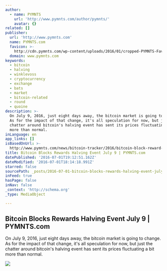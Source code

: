 ```yaml
---
author:
  - name: PYMNTS
    url: 'http://www.pymnts.com/author/pymnts/'
    avatar: {}
related: []
publisher:
  url: 'http://www.pymnts.com'
  name: PYMNTS.com
  favicon: >-
    http://cdn.pymnts.com/wp-content/uploads/2016/01/cropped-PYMNTS-Favicon1-192x192.jpg
  domain: www.pymnts.com
keywords:
  - bitcoin
  - halving
  - winklevoss
  - cryptocurrency
  - exchange
  - bats
  - market
  - bitcoin-related
  - round
  - quoine
description: >-
  On July 9, 2016, just eight days away, the bitcoin market is going to change.
  As for the impact of that change, it's all speculation for now, but just the
  chatter around bitcoin's halving event has sent its prices fluctuating a bit
  more than normal.
inLanguage: en
app_links: []
isBasedOnUrl: >-
  http://www.pymnts.com/news/bitcoin-tracker/2016/bitcoin-block-reward-halving-july-9/
title: Bitcoin Blocks Rewards Halving Event July 9 | PYMNTS.com
datePublished: '2016-07-01T19:12:51.162Z'
dateModified: '2016-07-01T18:14:18.991Z'
starred: false
sourcePath: _posts/2016-07-01-bitcoin-blocks-rewards-halving-event-july-9-or-pymntscom.md
inFeed: true
hasPage: false
inNav: false
_context: 'http://schema.org'
_type: MediaObject

---
```

<article style=""><h1>Bitcoin Blocks Rewards Halving Event July 9 | PYMNTS.com</h1><p>On July 9, 2016, just eight days away, the bitcoin market is going to change. As for the impact of that change, it's all speculation for now, but just the chatter around bitcoin's halving event has sent its prices fluctuating a bit more than normal.</p><img src="http://cdn.pymnts.com/wp-content/uploads/2016/07/bitcoin-halving-price-1000x600.jpg" /></article>